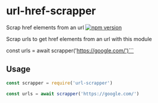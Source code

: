 # url-href-scrapper
 Scrap href elements from an url
[![npm version](https://badge.fury.io/js/url-scrapper.svg)](https://npmjs.com/package/url-href-scrapper)

Scrap urls to get href elements from an url with this module

const urls = await scrapper('https://google.com/')```

## Usage
```js
const scrapper = require('url-scrapper')

const urls = await scrapper('https://google.com/')
```

